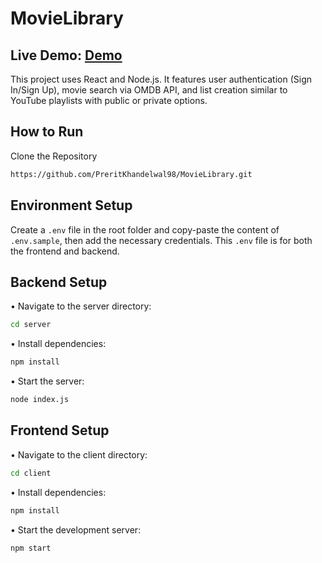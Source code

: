 #  MovieLibrary
## Live Demo: [Demo](https://movie-library-25abav7sy-prerit-khandelwals-projects.vercel.app/)

This project uses React and Node.js. It features user authentication (Sign In/Sign Up), movie search via OMDB API, and list creation similar to YouTube playlists with public or private options.

## How to Run

Clone the Repository

```bash
https://github.com/PreritKhandelwal98/MovieLibrary.git
```
## Environment Setup
Create a `.env` file in the root folder and copy-paste the content of `.env.sample`, then add the necessary credentials. This `.env` file is for both the frontend and backend.

## Backend Setup

• Navigate to the server directory:
```bash
cd server
```

• Install dependencies:

```bash
npm install
```

• Start the server:
```bash
node index.js
```

## Frontend Setup

• Navigate to the client directory:
```bash
cd client
```

• Install dependencies:

```bash
npm install
```

• Start the development server:
```bash
npm start
```
